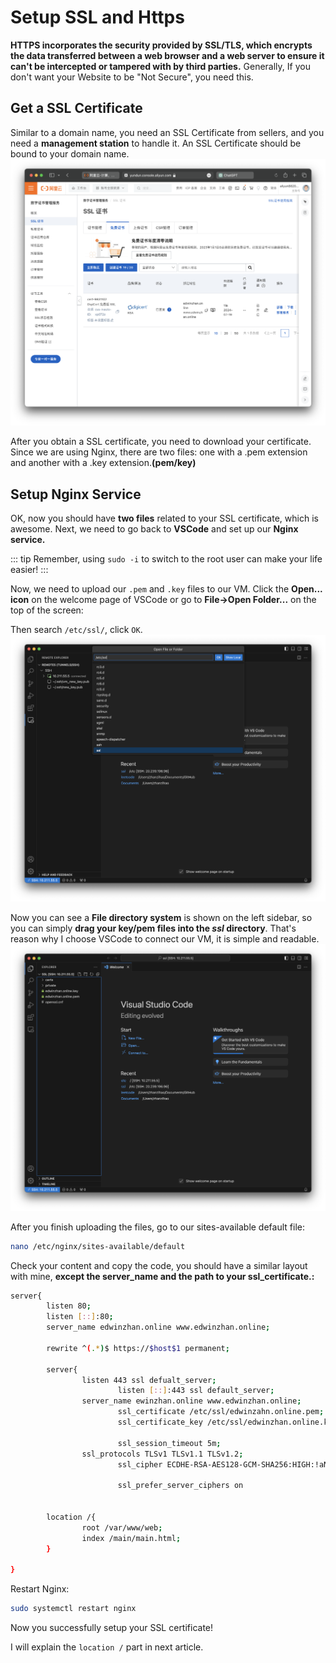 # Setup SSL and Https
**HTTPS incorporates the security provided by SSL/TLS, which encrypts the data transferred between a web browser and a web server to ensure it can't be intercepted or tampered with by third parties.**
Generally, If you don't want your Website to be "Not Secure", you need this.

## Get a SSL Certificate
Similar to a domain name, you need an SSL Certificate from sellers, and you need a **management station** to handle it. An SSL Certificate should be bound to your domain name.
<img src = "./image/ssl-seller.png"/>

After you obtain a SSL certificate, you need to download your certificate. Since we are using Nginx, there are two files: one with a .pem extension and another with a .key extension.**(pem/key)**

## Setup Nginx Service
OK, now you should have **two files** related to your SSL certificate, which is awesome. Next, we need to go back to **VSCode** and set up our **Nginx service.**

::: tip
Remember, using `sudo -i` to switch to the root user can make your life easier!
:::

Now, we need to upload our `.pem` and `.key` files to our VM. Click the **Open... icon** on the welcome page of VSCode or go to **File->Open Folder...** on the top of the screen:

Then search `/etc/ssl/`, click `OK`.
<img src = "./image/search-ssl.png"/>

Now you can see a **File directory system** is shown on the left sidebar, so you can simply **drag your key/pem files into the *ssl* directory**. That's reason why I choose VSCode to connect our VM, it is simple and readable.
<img src = "./image/ssl-drag.png"/>

After you finish uploading the files, go to our sites-available default file:
```bash
nano /etc/nginx/sites-available/default
```

Check your content and copy the code,  you should have a similar layout with mine, **except the server_name and the path to your ssl_certificate.:**
```bash
server{
        listen 80;
        listen [::]:80;
        server_name edwinzhan.online www.edwinzhan.online;

        rewrite ^(.*)$ https://$host$1 permanent;

        server{
                listen 443 ssl defualt_server;
                        listen [::]:443 ssl default_server;
                server_name ewinzhan.online www.edwinzhan.online;
                        ssl_certificate /etc/ssl/edwinzahn.online.pem;
                        ssl_certificate_key /etc/ssl/edwinzhan.online.key;

                        ssl_session_timeout 5m;
                ssl_protocols TLSv1 TLSv1.1 TLSv1.2;
                        ssl_cipher ECDHE-RSA-AES128-GCM-SHA256:HIGH:!aNULL:!MD5:!RC4:!DHE;

                        ssl_prefer_server_ciphers on


        location /{
                root /var/www/web;
                index /main/main.html;
        }

} 
```
Restart Nginx:
```bash
sudo systemctl restart nginx
```

Now you successfully setup your SSL certificate!

I will explain the `location /` part in next article.

